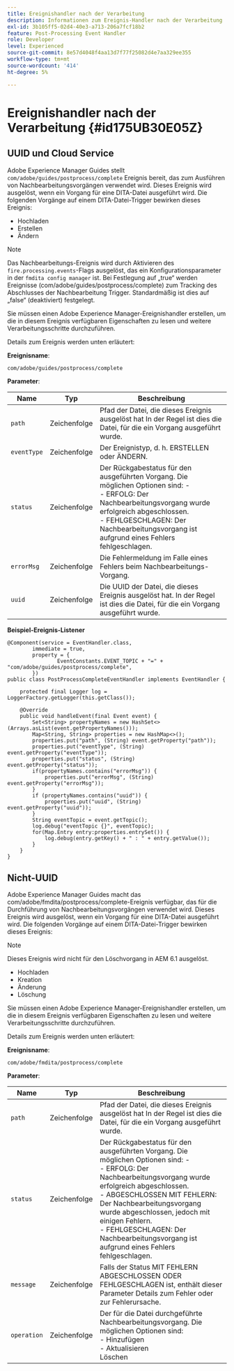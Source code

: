 ```yaml
---
title: Ereignishandler nach der Verarbeitung
description: Informationen zum Ereignis-Handler nach der Verarbeitung
exl-id: 3b105ff5-02d4-40e3-a713-206a7fcf18b2
feature: Post-Processing Event Handler
role: Developer
level: Experienced
source-git-commit: 8e57d4048f4aa13d7f77f25082d4e7aa329ee355
workflow-type: tm+mt
source-wordcount: '414'
ht-degree: 5%

---
```


# Ereignishandler nach der Verarbeitung {#id175UB30E05Z}

## UUID und Cloud Service

Adobe Experience Manager Guides stellt `com/adobe/guides/postprocess/complete` Ereignis bereit, das zum Ausführen von Nachbearbeitungsvorgängen verwendet wird. Dieses Ereignis wird ausgelöst, wenn ein Vorgang für eine DITA-Datei ausgeführt wird. Die folgenden Vorgänge auf einem DITA-Datei-Trigger bewirken dieses Ereignis:

- Hochladen
- Erstellen
- Ändern

>[!NOTE]
>
> Das Nachbearbeitungs-Ereignis wird durch Aktivieren des `fire.processing.events`-Flags ausgelöst, das ein Konfigurationsparameter in der `fmdita config manager` ist. Bei Festlegung auf „true“ werden Ereignisse (com/adobe/guides/postprocess/complete) zum Tracking des Abschlusses der Nachbearbeitung Trigger. Standardmäßig ist dies auf „false“ (deaktiviert) festgelegt.

Sie müssen einen Adobe Experience Manager-Ereignishandler erstellen, um die in diesem Ereignis verfügbaren Eigenschaften zu lesen und weitere Verarbeitungsschritte durchzuführen.

Details zum Ereignis werden unten erläutert:

**Ereignisname**:

```
com/adobe/guides/postprocess/complete 
```

**Parameter**:

| Name | Typ | Beschreibung |
|----|----|-----------|
| `path` | Zeichenfolge | Pfad der Datei, die dieses Ereignis ausgelöst hat In der Regel ist dies die Datei, für die ein Vorgang ausgeführt wurde. |
| `eventType` | Zeichenfolge | Der Ereignistyp, d. h. ERSTELLEN oder ÄNDERN. |
| `status` | Zeichenfolge | Der Rückgabestatus für den ausgeführten Vorgang. Die möglichen Optionen sind: - <br>- ERFOLG: Der Nachbearbeitungsvorgang wurde erfolgreich abgeschlossen. <br>- FEHLGESCHLAGEN: Der Nachbearbeitungsvorgang ist aufgrund eines Fehlers fehlgeschlagen. |
| `errorMsg` | Zeichenfolge | Die Fehlermeldung im Falle eines Fehlers beim Nachbearbeitungs-Vorgang. |
| `uuid` | Zeichenfolge | Die UUID der Datei, die dieses Ereignis ausgelöst hat. In der Regel ist dies die Datei, für die ein Vorgang ausgeführt wurde. |

**Beispiel-Ereignis-Listener**


```
@Component(service = EventHandler.class,
        immediate = true,
        property = {
                EventConstants.EVENT_TOPIC + "=" + "com/adobe/guides/postprocess/complete",
        })
public class PostProcessCompleteEventHandler implements EventHandler {

    protected final Logger log = LoggerFactory.getLogger(this.getClass());

    @Override
    public void handleEvent(final Event event) {
        Set<String> propertyNames = new HashSet<>(Arrays.asList(event.getPropertyNames()));
        Map<String, String> properties = new HashMap<>();
        properties.put("path", (String) event.getProperty("path"));
        properties.put("eventType", (String) event.getProperty("eventType"));
        properties.put("status", (String) event.getProperty("status"));
        if(propertyNames.contains("errorMsg")) {
            properties.put("errorMsg", (String) event.getProperty("errorMsg"));
        }
        if (propertyNames.contains("uuid")) {
            properties.put("uuid", (String) event.getProperty("uuid"));
        }
        String eventTopic = event.getTopic();
        log.debug("eventTopic {}", eventTopic);
        for(Map.Entry entry:properties.entrySet()) {
            log.debug(entry.getKey() + " : " + entry.getValue());
        }
    }
}
```

## Nicht-UUID


Adobe Experience Manager Guides macht das com/adobe/fmdita/postprocess/complete-Ereignis verfügbar, das für die Durchführung von Nachbearbeitungsvorgängen verwendet wird. Dieses Ereignis wird ausgelöst, wenn ein Vorgang für eine DITA-Datei ausgeführt wird. Die folgenden Vorgänge auf einem DITA-Datei-Trigger bewirken dieses Ereignis:

>[!NOTE]
>
> Dieses Ereignis wird nicht für den Löschvorgang in AEM 6.1 ausgelöst.

- Hochladen
- Kreation
- Änderung
- Löschung

Sie müssen einen Adobe Experience Manager-Ereignishandler erstellen, um die in diesem Ereignis verfügbaren Eigenschaften zu lesen und weitere Verarbeitungsschritte durchzuführen.

Details zum Ereignis werden unten erläutert:

**Ereignisname**:

```
com/adobe/fmdita/postprocess/complete 
```

**Parameter**:

| Name | Typ | Beschreibung |
|----|----|-----------|
| `path` | Zeichenfolge | Pfad der Datei, die dieses Ereignis ausgelöst hat In der Regel ist dies die Datei, für die ein Vorgang ausgeführt wurde. |
| `status` | Zeichenfolge | Der Rückgabestatus für den ausgeführten Vorgang. Die möglichen Optionen sind: - <br>- ERFOLG: Der Nachbearbeitungsvorgang wurde erfolgreich abgeschlossen. <br>- ABGESCHLOSSEN MIT FEHLERN: Der Nachbearbeitungsvorgang wurde abgeschlossen, jedoch mit einigen Fehlern. <br>- FEHLGESCHLAGEN: Der Nachbearbeitungsvorgang ist aufgrund eines Fehlers fehlgeschlagen. |
| `message` | Zeichenfolge | Falls der Status MIT FEHLERN ABGESCHLOSSEN ODER FEHLGESCHLAGEN ist, enthält dieser Parameter Details zum Fehler oder zur Fehlerursache. |
| `operation` | Zeichenfolge | Der für die Datei durchgeführte Nachbearbeitungsvorgang. Die möglichen Optionen sind: <br>- Hinzufügen <br>- Aktualisieren <br> Löschen |

